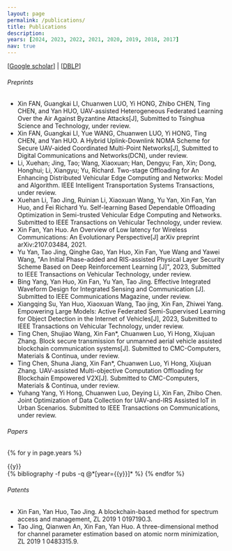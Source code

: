 ```yaml
---
layout: page
permalink: /publications/
title: Publications
description: 
years: [2024, 2023, 2022, 2021, 2020, 2019, 2018, 2017]
nav: true
---
```


[[Google scholar](https://scholar.google.com/citations?user=842OjAQAAAAJ)] | [[DBLP](https://dblp.org/pid/87/3021-4.html)]
###### Preprints
- Xin FAN, Guangkai LI, Chuanwen LUO, Yi HONG, Zhibo CHEN, Ting CHEN, and Yan HUO, UAV-assisted Heterogeneous Federated Learning Over the Air Against Byzantine Attacks[J], Submitted to Tsinghua Science and Technology, under review.
- Xin FAN, Guangkai LI, Yue WANG, Chuanwen LUO, Yi HONG, Ting CHEN, and Yan HUO. A Hybrid Uplink-Downlink NOMA Scheme for Secure UAV-aided Coordinated Multi-Point Networks[J], Submitted to Digital Communications and Networks(DCN), under review.
- Li, Xuehan; Jing, Tao; Wang, Xiaoxuan; Han, Dengyu; Fan, Xin; Dong, Honghui; Li, Xiangyu; Yu, Richard. Two-stage Offloading for An Enhancing Distributed Vehicular Edge Computing and Networks: Model and Algorithm. IEEE Intelligent Transportation Systems Transactions, under review.
- Xuehan Li, Tao Jing, Ruinian Li, Xiaoxuan Wang, Yu Yan, Xin Fan, Yan Huo, and Fei Richard Yu. Self-learning Based Dependable Offloading Optimization in Semi-trusted Vehicular Edge Computing and Networks. Submitted to IEEE Transactions on Vehicular Technology, under review.
- Xin Fan, Yan Huo. An Overview of Low latency for Wireless Communications: An Evolutionary Perspective[J] arXiv preprint arXiv:2107.03484, 2021.
- Yu Yan, Tao Jing, Qinghe Gao, Yan Huo, Xin Fan, Yue Wang and Yawei Wang, "An Initial Phase-added and RIS-assisted Physical Layer Security Scheme Based on Deep Reinforcement Learning [J]", 2023, Submitted to IEEE Transactions on Vehicular Technology, under review.
- Bing Yang, Yan Huo, Xin Fan, Yu Yan, Tao Jing. Effective Integrated Waveform Design for Integrated Sensing and Communication [J].  Submitted to IEEE Communications Magazine, under review.
- Xiangqing Su, Yan Huo, Xiaoxuan Wang, Tao jing, Xin Fan, Zhiwei Yang. Empowering Large Models: Active Federated Semi-Supervised Learning for Object Detection in the Internet of Vehicles[J], 2023, Submitted to IEEE Transactions on Vehicular Technology, under review.
- Ting Chen, Shujiao Wang, Xin Fan*, Chuanwen Luo, Yi Hong, Xiujuan Zhang. Block secure transmission for unmanned aerial vehicle assisted blockchain communication systems[J]. Submitted to CMC-Computers, Materials & Continua, under review.
- Ting Chen, Shuna Jiang, Xin Fan*, Chuanwen Luo, Yi Hong, Xiujuan Zhang. UAV-assisted Multi-objective Computation Offloading for Blockchain Empowered V2X[J]. Submitted to CMC-Computers, Materials & Continua, under review.
- Yuhang Yang, Yi Hong, Chuanwen Luo, Deying Li, Xin Fan, Zhibo Chen. Joint Optimization of Data Collection for UAV-and-IRS Assisted IoT in Urban Scenarios. Submitted to IEEE Transactions on Communications, under review.
  





###### Papers

<div class="publications">

{% for y in page.years %}
  <div>{{y}}</div>
  {% bibliography -f pubs -q @*[year={{y}}]* %}
{% endfor %}

</div>

###### Patents
- Xin Fan, Yan Huo, Tao Jing. A blockchain-based method for spectrum access and management, ZL 2019 1 
0197190.3.
- Tao Jing, Qianwen An, Xin Fan, Yan Huo. A three-dimensional method for channel parameter estimation 
based on atomic norm minimization, ZL 2019 1 0483315.9.
